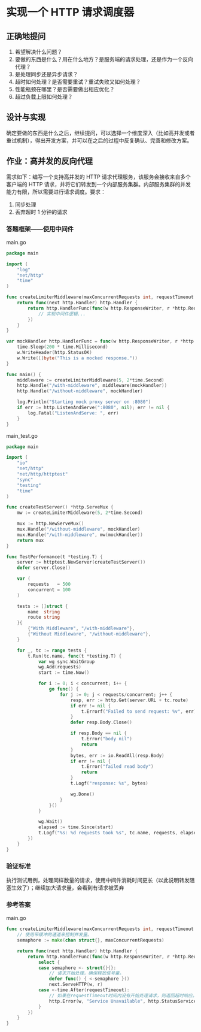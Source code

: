# 实现一个 HTTP 请求调度器

## 正确地提问

1. 希望解决什么问题？
2. 要做的东西是什么？用在什么地方？是服务端的请求处理，还是作为一个反向代理？
3. 是处理同步还是异步请求？
4. 超时如何处理？是否需要重试？重试失败又如何处理？
5. 性能瓶颈在哪里？是否需要做出相应优化？
6. 超过负载上限如何处理？

## 设计与实现

确定要做的东西是什么之后，继续提问，可以选择一个维度深入（比如高并发或者重试机制），得出开发方案，并可以在之后的过程中反复确认、完善和修改方案。

## 作业：高并发的反向代理

需求如下：编写一个支持高并发的 HTTP 请求代理服务，该服务会接收来自多个客户端的 HTTP 请求，并将它们转发到一个内部服务集群。内部服务集群的并发能力有限，所以需要进行请求调度。要求：

1. 同步处理
2. 丢弃超时 1 分钟的请求

### 答题框架——使用中间件

main.go

```go
package main

import (
	"log"
	"net/http"
	"time"
)

func createLimiterMiddleware(maxConcurrentRequests int, requestTimeout time.Duration) func(http.Handler) http.Handler {
	return func(next http.Handler) http.Handler {
		return http.HandlerFunc(func(w http.ResponseWriter, r *http.Request) {
			// 实现中间件逻辑...
		})
	}
}

var mockHandler http.HandlerFunc = func(w http.ResponseWriter, r *http.Request) {
	time.Sleep(200 * time.Millisecond)
	w.WriteHeader(http.StatusOK)
	w.Write([]byte("This is a mocked response."))
}

func main() {
	middleware := createLimiterMiddleware(5, 2*time.Second)
	http.Handle("/with-middleware", middleware(mockHandler))
	http.Handle("/without-middleware", mockHandler)

	log.Println("Starting mock proxy server on :8080")
	if err := http.ListenAndServe(":8080", nil); err != nil {
		log.Fatal("ListenAndServe: ", err)
	}
}
```

main_test.go

```go
package main

import (
	"io"
	"net/http"
	"net/http/httptest"
	"sync"
	"testing"
	"time"
)

func createTestServer() *http.ServeMux {
	mw := createLimiterMiddleware(5, 2*time.Second)

	mux := http.NewServeMux()
	mux.Handle("/without-middleware", mockHandler)
	mux.Handle("/with-middleware", mw(mockHandler))
	return mux
}

func TestPerformance(t *testing.T) {
	server := httptest.NewServer(createTestServer())
	defer server.Close()

	var (
		requests   = 500
		concurrent = 100
	)

	tests := []struct {
		name  string
		route string
	}{
		{"With Middleware", "/with-middleware"},
		{"Without Middleware", "/without-middleware"},
	}

	for _, tc := range tests {
		t.Run(tc.name, func(t *testing.T) {
			var wg sync.WaitGroup
			wg.Add(requests)
			start := time.Now()

			for i := 0; i < concurrent; i++ {
				go func() {
					for j := 0; j < requests/concurrent; j++ {
						resp, err := http.Get(server.URL + tc.route)
						if err != nil {
							t.Errorf("Failed to send request: %v", err)
						}
						defer resp.Body.Close()

						if resp.Body == nil {
							t.Error("body nil")
							return
						}
						bytes, err := io.ReadAll(resp.Body)
						if err != nil {
							t.Error("failed read body")
							return
						}
						t.Logf("response: %s", bytes)

						wg.Done()
					}
				}()
			}

			wg.Wait()
			elapsed := time.Since(start)
			t.Logf("%s: %d requests took %s", tc.name, requests, elapsed)
		})
	}
}
```

### 验证标准

执行测试用例，处理同样数量的请求，使用中间件消耗时间更长（以此说明转发阻塞生效了）；继续加大请求量，会看到有请求被丢弃

### 参考答案

main.go

```go
func createLimiterMiddleware(maxConcurrentRequests int, requestTimeout time.Duration) func(http.Handler) http.Handler {
	// 使用带缓冲的通道来控制并发量。
	semaphore := make(chan struct{}, maxConcurrentRequests)

	return func(next http.Handler) http.Handler {
		return http.HandlerFunc(func(w http.ResponseWriter, r *http.Request) {
			select {
			case semaphore <- struct{}{}:
				// 请求开始处理，确保释放信号量。
				defer func() { <-semaphore }()
				next.ServeHTTP(w, r)
			case <-time.After(requestTimeout):
				// 如果在requestTimeout时间内没有开始处理请求，则返回超时响应。
				http.Error(w, "Service Unavailable", http.StatusServiceUnavailable)
			}
		})
	}
}
```

